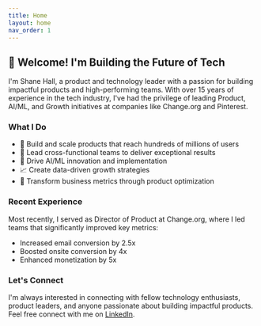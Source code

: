 ```yaml
---
title: Home
layout: home
nav_order: 1
---
```


## 👋 Welcome! I'm Building the Future of Tech

I'm Shane Hall, a product and technology leader with a passion for building impactful products and high-performing teams. With over 15 years of experience in the tech industry, I've had the privilege of leading Product, AI/ML, and Growth initiatives at companies like Change.org and Pinterest.

### What I Do

- 🚀 Build and scale products that reach hundreds of millions of users
- 👥 Lead cross-functional teams to deliver exceptional results
- 🤖 Drive AI/ML innovation and implementation
- 📈 Create data-driven growth strategies
- 🎯 Transform business metrics through product optimization

### Recent Experience

Most recently, I served as Director of Product at Change.org, where I led teams that significantly improved key metrics:

- Increased email conversion by 2.5x
- Boosted onsite conversion by 4x
- Enhanced monetization by 5x

### Let's Connect

I'm always interested in connecting with fellow technology enthusiasts, product leaders, and anyone passionate about building impactful products. Feel free connect with me on [LinkedIn](https://linkedin.com/in/shanephall).
